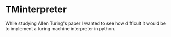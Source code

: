 TMinterpreter
=============

While studying Allen Turing's paper I wanted to see how difficult it would be to implement a turing machine interpreter in 
python. 
